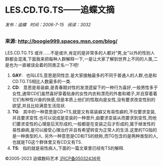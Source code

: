 # LES.CD.TG.TS——追蝶文摘

###### 发布：追蝶   时间：2006-7-15   阅读：3032  

### 来源: http://boogie999.spaces.msn.com/blog/

LES.CD.TG.TS 或许……不是或许,肯定的是非常多的人都对"男,女"以外的性别人群都会混淆,下面我来把每种人群解释一下,一是让大家了解到世界上不同的人类,二是也为一直被误会着的同类正名一下吧!

1. **GAY**:   也叫LES,意思是同性恋.是大家接触最多的不同于普通人的人群,也是和CD.TG.TS相比人数最多的一类. 
2. **CD**:   意思是易装癖,是青春期对性的发泄遗留下的一种行为喜好,一般男性多于女性,通常CD们虽然喜好穿着贴身的女性内衣和漂亮的外套和裙子,并且穿着着它们有种性兴奋的快感,但是本质上他们的性取向是女性,没有要求改变性别的欲望,并且比较满意生活现状.
3. **TG**:   其中的一种意思是CD+TS,就是又有易装癖又有易性癖的,不仅要求变装,并且要求变性.也可以说成是变装的一种晋升,由要求变装从而要求到变性,而他们要求变性的心理是后天形成的,一般都是在变装之后才形成的,属于继发性的易性癖病,是可以接受心理治疗并且有希望转变为正常人的生活.这里的TG指的是一种类型的人. 另外一种意思是CD和TS的统称,而TG包含的是两种类型的人,也就是TG这个群体里又有CD又有TS. 
4. **TS**:   指的就是易性病人,下面的一篇文章里已经有TS的解释.

©2005-2023 追蝶数码艺术 [沪ICP备05032436号](http://www.miibeian.gov.cn)
